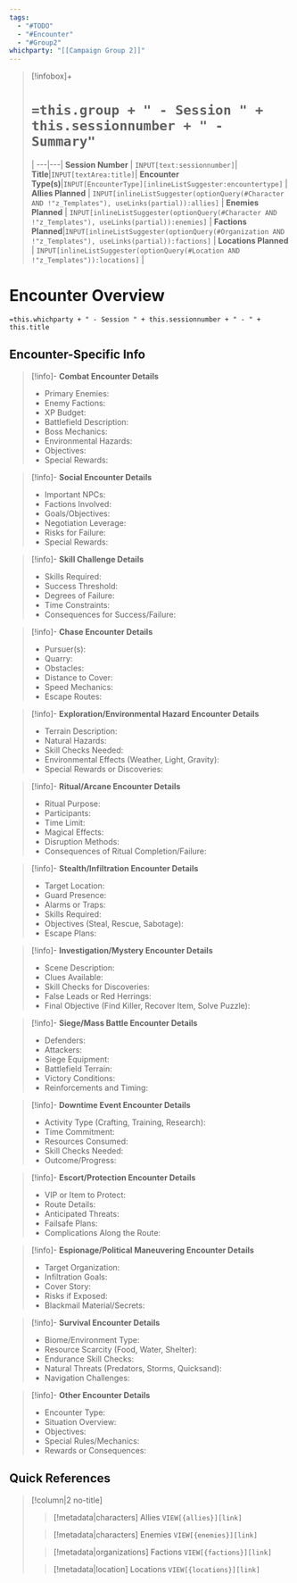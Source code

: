 ```yaml
---
tags:
  - "#TODO"
  - "#Encounter"
  - "#Group2"
whichparty: "[[Campaign Group 2]]"
---
```

> [!infobox]+
> # `=this.group + " - Session " + this.sessionnumber + " - Summary"`
>  |
> ---|---|
> **Session Number** | `INPUT[text:sessionnumber]`|
> **Title**|`INPUT[textArea:title]`|
> **Encounter Type(s)**|`INPUT[EncounterType][inlineListSuggester:encountertype]` |
> **Allies Planned** | `INPUT[inlineListSuggester(optionQuery(#Character AND !"z_Templates"), useLinks(partial)):allies]` |
> **Enemies Planned** | `INPUT[inlineListSuggester(optionQuery(#Character AND !"z_Templates"), useLinks(partial)):enemies]` |
> **Factions Planned**|`INPUT[inlineListSuggester(optionQuery(#Organization AND !"z_Templates"), useLinks(partial)):factions]` |
> **Locations Planned** | `INPUT[inlineListSuggester(optionQuery(#Location AND !"z_Templates")):locations]` |

# Encounter  Overview
`=this.whichparty + " - Session " + this.sessionnumber + " - " + this.title`

## Encounter-Specific Info
> [!info]- **Combat Encounter Details**
> - Primary Enemies:
> - Enemy Factions:
> - XP Budget:
> - Battlefield Description:
> - Boss Mechanics:
> - Environmental Hazards:
> - Objectives:
> - Special Rewards:

> [!info]- **Social Encounter Details**
> - Important NPCs:
> - Factions Involved:
> - Goals/Objectives:
> - Negotiation Leverage:
> - Risks for Failure:
> - Special Rewards:

> [!info]- **Skill Challenge Details**
> - Skills Required:
> - Success Threshold:
> - Degrees of Failure:
> - Time Constraints:
> - Consequences for Success/Failure:

> [!info]- **Chase Encounter Details**
> - Pursuer(s):
> - Quarry:
> - Obstacles:
> - Distance to Cover:
> - Speed Mechanics:
> - Escape Routes:

> [!info]- **Exploration/Environmental Hazard Encounter Details**
> - Terrain Description:
> - Natural Hazards:
> - Skill Checks Needed:
> - Environmental Effects (Weather, Light, Gravity):
> - Special Rewards or Discoveries:

> [!info]- **Ritual/Arcane Encounter Details**
> - Ritual Purpose:
> - Participants:
> - Time Limit:
> - Magical Effects:
> - Disruption Methods:
> - Consequences of Ritual Completion/Failure:

> [!info]- **Stealth/Infiltration Encounter Details**
> - Target Location:
> - Guard Presence:
> - Alarms or Traps:
> - Skills Required:
> - Objectives (Steal, Rescue, Sabotage):
> - Escape Plans:

> [!info]- **Investigation/Mystery Encounter Details**
> - Scene Description:
> - Clues Available:
> - Skill Checks for Discoveries:
> - False Leads or Red Herrings:
> - Final Objective (Find Killer, Recover Item, Solve Puzzle):

> [!info]- **Siege/Mass Battle Encounter Details**
> - Defenders:
> - Attackers:
> - Siege Equipment:
> - Battlefield Terrain:
> - Victory Conditions:
> - Reinforcements and Timing:

> [!info]- **Downtime Event Encounter Details**
> - Activity Type (Crafting, Training, Research):
> - Time Commitment:
> - Resources Consumed:
> - Skill Checks Needed:
> - Outcome/Progress:

> [!info]- **Escort/Protection Encounter Details**
> - VIP or Item to Protect:
> - Route Details:
> - Anticipated Threats:
> - Failsafe Plans:
> - Complications Along the Route:

> [!info]- **Espionage/Political Maneuvering Encounter Details**
> - Target Organization:
> - Infiltration Goals:
> - Cover Story:
> - Risks if Exposed:
> - Blackmail Material/Secrets:

> [!info]- **Survival Encounter Details**
> - Biome/Environment Type:
> - Resource Scarcity (Food, Water, Shelter):
> - Endurance Skill Checks:
> - Natural Threats (Predators, Storms, Quicksand):
> - Navigation Challenges:

> [!info]- **Other Encounter Details**
> - Encounter Type:
> - Situation Overview:
> - Objectives:
> - Special Rules/Mechanics:
> - Rewards or Consequences:




## Quick References

> [!column|2 no-title]
>> [!metadata|characters] Allies
>> `VIEW[{allies}][link]`
>
>> [!metadata|characters] Enemies
>> `VIEW[{enemies}][link]`
>
>> [!metadata|organizations] Factions
>> `VIEW[{factions}][link]`
>
>> [!metadata|location] Locations
>> `VIEW[{locations}][link]`
